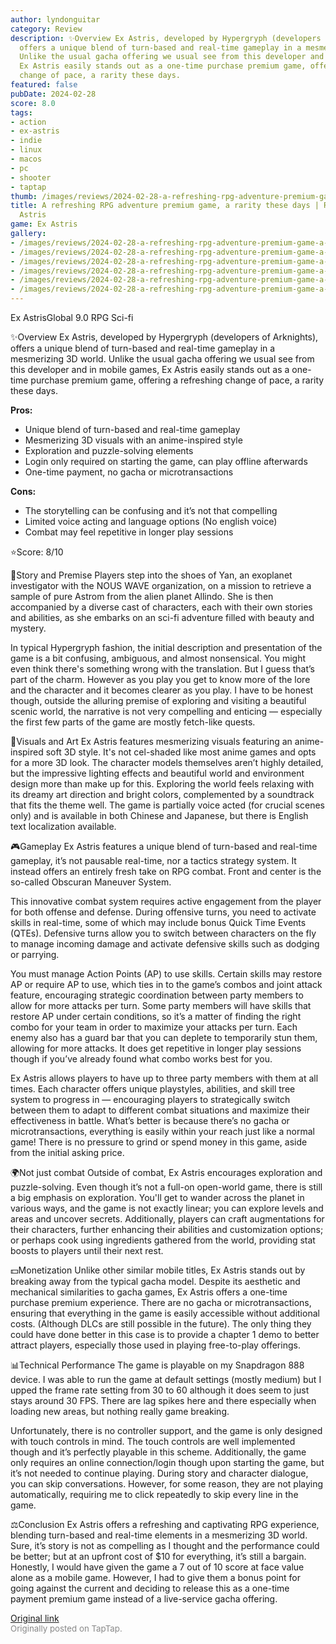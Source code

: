 ```yaml
---
author: lyndonguitar
category: Review
description: ✨Overview Ex Astris, developed by Hypergryph (developers of Arknights),
  offers a unique blend of turn-based and real-time gameplay in a mesmerizing 3D world.
  Unlike the usual gacha offering we usual see from this developer and in mobile games,
  Ex Astris easily stands out as a one-time purchase premium game, offering a refreshing
  change of pace, a rarity these days.
featured: false
pubDate: 2024-02-28
score: 8.0
tags:
- action
- ex-astris
- indie
- linux
- macos
- pc
- shooter
- taptap
thumb: /images/reviews/2024-02-28-a-refreshing-rpg-adventure-premium-game-a-rarity-these-days--review---ex-astris-0.avif
title: A refreshing RPG adventure premium game, a rarity these days | Review - Ex
  Astris
game: Ex Astris
gallery:
- /images/reviews/2024-02-28-a-refreshing-rpg-adventure-premium-game-a-rarity-these-days--review---ex-astris-0.avif
- /images/reviews/2024-02-28-a-refreshing-rpg-adventure-premium-game-a-rarity-these-days--review---ex-astris-1.avif
- /images/reviews/2024-02-28-a-refreshing-rpg-adventure-premium-game-a-rarity-these-days--review---ex-astris-2.avif
- /images/reviews/2024-02-28-a-refreshing-rpg-adventure-premium-game-a-rarity-these-days--review---ex-astris-3.avif
- /images/reviews/2024-02-28-a-refreshing-rpg-adventure-premium-game-a-rarity-these-days--review---ex-astris-4.avif
- /images/reviews/2024-02-28-a-refreshing-rpg-adventure-premium-game-a-rarity-these-days--review---ex-astris-5.avif
---
```

Ex AstrisGlobal
9.0
RPG
Sci-fi

✨Overview
Ex Astris, developed by Hypergryph (developers of Arknights), offers a unique blend of turn-based and real-time gameplay in a mesmerizing 3D world. Unlike the usual gacha offering we usual see from this developer and in mobile games, Ex Astris easily stands out as a one-time purchase premium game, offering a refreshing change of pace, a rarity these days.


**Pros:**
- Unique blend of turn-based and real-time gameplay
- Mesmerizing 3D visuals with an anime-inspired style
- Exploration and puzzle-solving elements
- Login only required on starting the game, can play offline afterwards
- One-time payment, no gacha or microtransactions



**Cons:**
- The storytelling can be confusing and it’s not that compelling
- Limited voice acting and language options (No english voice)
- Combat may feel repetitive in longer play sessions


⭐️Score: 8/10

📖Story and Premise
Players step into the shoes of Yan, an exoplanet investigator with the NOUS WAVE organization, on a mission to retrieve a sample of pure Astrom from the alien planet Allindo. She is then accompanied by a diverse cast of characters, each with their own stories and abilities, as she embarks on an sci-fi adventure filled with beauty and mystery.

In typical Hypergryph fashion, the initial description and presentation of the game is a bit confusing, ambiguous, and almost nonsensical. You might even think there's something wrong with the translation. But I guess that’s part of the charm. However as you play you get to know more of the lore and the character and it becomes clearer as you play. I have to be honest though, outside the alluring premise of exploring and visiting a beautiful scenic world, the narrative is not very compelling and enticing — especially the first few parts of the game are mostly fetch-like quests.

🎨Visuals and Art
Ex Astris features mesmerizing visuals featuring an anime-inspired soft 3D style. It's not cel-shaded like most anime games and opts for a more 3D look. The character models themselves aren’t highly detailed, but the impressive lighting effects and beautiful world and environment design more than make up for this. Exploring the world feels relaxing with its dreamy art direction and bright colors, complemented by a soundtrack that fits the theme well. The game is partially voice acted (for crucial scenes only) and is available in both Chinese and Japanese, but there is English text localization available.

🎮Gameplay
Ex Astris features a unique blend of turn-based and real-time gameplay, it’s not pausable real-time, nor a tactics strategy system. It instead offers an entirely fresh take on RPG combat. Front and center is the so-called Obscuran Maneuver System.

This innovative combat system requires active engagement from the player for both offense and defense. During offensive turns, you need to activate skills in real-time, some of which may include bonus Quick Time Events (QTEs). Defensive turns allow you to switch between characters on the fly to manage incoming damage and activate defensive skills such as dodging or parrying.

You must manage Action Points (AP) to use skills. Certain skills may restore AP or require AP to use, which ties in to the game’s combos and joint attack feature, encouraging strategic coordination between party members to allow for more attacks per turn. Some party members will have skills that restore AP under certain conditions, so it’s a matter of finding the right combo for your team in order to maximize your attacks per turn. Each enemy also has a guard bar that you can deplete to temporarily stun them, allowing for more attacks.  It does get repetitive in longer play sessions though if you’ve already found what combo works best for you.

Ex Astris allows players to have up to three party members with them at all times. Each character offers unique playstyles, abilities, and skill tree system to progress in — encouraging players to strategically switch between them to adapt to different combat situations and maximize their effectiveness in battle. What’s better is because there’s no gacha or microtransactions, everything is easily within your reach just like a normal game! There is no pressure to grind or spend money in this game, aside from the initial asking price.

🌍Not just combat
Outside of combat, Ex Astris encourages exploration and puzzle-solving. Even though it’s not a full-on open-world game, there is still a big emphasis on exploration. You'll get to wander across the planet in various ways, and the game is not exactly linear; you can explore levels and areas and uncover secrets. Additionally, players can craft augmentations for their characters, further enhancing their abilities and customization options; or perhaps cook using ingredients gathered from the world, providing stat boosts to players until their next rest.

💵Monetization
Unlike other similar mobile titles, Ex Astris stands out by breaking away from the typical gacha model. Despite its aesthetic and mechanical similarities to gacha games, Ex Astris offers a one-time purchase premium experience. There are no gacha or microtransactions, ensuring that everything in the game is easily accessible without additional costs. (Although DLCs are still possible in the future).  The only thing they could have done better in this case is to provide a chapter 1 demo to better attract players, especially those used in playing free-to-play offerings.

📊Technical Performance
The game is playable on my Snapdragon 888 device. I was able to run the game at default settings (mostly medium) but I upped the frame rate setting from 30 to 60 although it does seem to just stays around 30 FPS. There are lag spikes here and there especially when loading new areas, but nothing really game breaking.

Unfortunately, there is no controller support, and the game is only designed with touch controls in mind. The touch controls are well implemented though and it’s perfectly playable in this scheme. Additionally, the game only requires an online connection/login though upon starting the game, but it’s not needed to continue playing. During story and character dialogue, you can skip conversations. However, for some reason, they are not playing automatically, requiring me to click repeatedly to skip every line in the game.

⚖️Conclusion
Ex Astris offers a refreshing and captivating RPG experience, blending turn-based and real-time elements in a mesmerizing 3D world. Sure, it’s story is not as compelling as I thought and the performance could be better; but at an upfront cost of $10 for everything, it’s still a bargain. Honestly, I would have given the game a 7 out of 10 score at face value alone as a mobile game. However, I had to give them a bonus point for going against the current and deciding to release this as a one-time payment premium game instead of a live-service gacha offering.

[Original link](https://www.taptap.io/post/7060189)<br><span style="font-size: 0.95em; color: #888;">Originally posted on TapTap.</span>